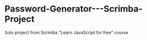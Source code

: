 # Password-Generator---Scrimba-Project
Solo project from Scrimba "Learn JavaScript for free" course
